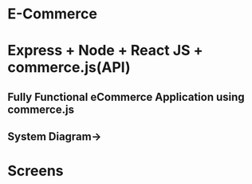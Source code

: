# E-Commerce

# Express + Node + React JS + commerce.js(API)

## Fully Functional eCommerce Application using commerce.js

## System Diagram->

# Screens

